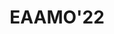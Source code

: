 ---
name: Equity and Access in Algorithms, Mechanisms, and Optimization 2022
short_name: EAAMO'22
title: EAAMO'22
time: October 6-9 2022
place: George Mason University, Arlington VA, USA
description: EAAMO'22 is organized by the Mechanism Design for Social Good (MD4SG) initiative, and builds on the MD4SG technical workshop series and tutorials at conferences including ACM EC, ACM COMPASS, ACM FAccT and WINE. The conference will feature keynote talks, panels, and contributed presentations across numerous fields. In line with the MD4SG core values of bridging research and practice, the conference will bring together researchers, policy-makers, and practitioners in various government and non-government organizations, community organizations, and industry to build multi-disciplinary pipelines.
organizers: Rediet Abebe, Kira Goldner, Maximilian Kasy, Jon Kleinberg, Illenin Kondo, Sera Linardi, Irene Lo, and Ana-Andreea Stoica
link: https://eaamo2022.eaamo.org/
active: 1
---